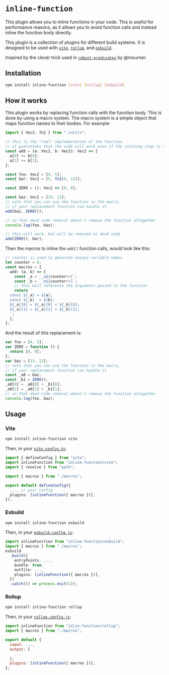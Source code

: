 # `inline-function`

This plugin allows you to inline functions in your code. This is useful for performance reasons, as it allows you to avoid function calls and instead inline the function body directly.

This plugin is a collection of plugins for different build systems. It is designed to be used with [`vite`](https://vitejs.dev), [`rollup`](https://rollupjs.org), and [`esbuild`](https://esbuild.github.io).

Inspired by the clever trick used in [`robust-predicates`](https://github.com/mourner/robust-predicates/blob/c20b0ab9ab4c4f2969f3611908c41ce76aa0e7a7/compile.js) by @mourner.

## Installation

```bash
npm install inline-function [vite] [rollup] [esbuild]
```

## How it works

This plugin works by replacing function calls with the function body. This is done by using a macro system. The macro system is a simple object that maps function names to their bodies. For example:

```ts
import { Vec2, fn2 } from "./utils";

// this is the "real" implementation of the function
// it guarantees that the code will work even if the inlining step is skipped
const add = (a: Vec2, b: Vec2): Vec2 => {
  a[0] += b[0];
  a[1] += b[1];
};

const foo: Vec2 = [4, 5];
const bar: Vec2 = [5, fn2(6, 12)];

const ZERO = (): Vec2 => [0, 0];

const baz: Vec2 = [33, 22];
// note that you can use the function in the macro,
// if your replacement function can handle it
add(baz, ZERO());

// so that dead code removal doesn't remove the function altogether
console.log(foo, baz);

// this will work, but will be removed as dead code
add(ZERO(), bar);
```

Then the macros to inline the `add()` function calls, would look like this:

```ts
// counter is used to generate unique variable names
let counter = 0;
const macros = {
  add: (a, b) => {
    const _a = `_a${counter++}`;
    const _b = `_b${counter++}`;
    // this will reference the arguments passed to the function
    return `
  const ${_a} = ${a};
  const ${_b}  = ${b};
  ${_a}[0] = ${_a}[0] + ${_b}[0];
  ${_a}[1] = ${_a}[1] + ${_b}[1];
  `;
  },
};
```

And the result of this replacement is:

```js
var foo = [4, 5];
var ZERO = function () {
  return [0, 0];
};
var baz = [33, 22];
// note that you can use the function in the macro,
// if your replacement function can handle it
const _a0 = baz;
const _b1 = ZERO();
_a0[0] = _a0[0] + _b1[0];
_a0[1] = _a0[1] + _b1[1];
// so that dead code removal doesn't remove the function altogether
console.log(foo, baz);
```

## Usage

### Vite

```bash
npm install inline-function vite
```

Then, in your [`vite.config.ts`](./test/vite.config.ts):

```ts
import { defineConfig } from "vite";
import inlineFunction from "inline-function/vite";
import { resolve } from "path";

import { macros } from "./macros";

export default defineConfig({
  ..., // your config
  plugins: [inlineFunction({ macros })],
});
```

### Esbuild

```bash
npm install inline-function esbuild
```

Then, in your [`esbuild.config.js`](./test/esbuild.config.js):

```ts
import inlineFunction from "inline-function/esbuild";
import { macros } from "./macros";
esbuild
  .build({
    entryPoints: ...,
    bundle: true,
    outfile: ...,
    plugins: [inlineFunction({ macros })],
  })
  .catch(() => process.exit(1));
```

### Rollup

```bash
npm install inline-function rollup
```

Then, in your [`rollup.config.js`](./test/rollup.config.ts):

```js
import inlineFunction from "inlin-function/rollup";
import { macros } from "./macros";

export default {
  input: ...,
  output: {
    ...
  },
  plugins: [inlineFunction({ macros })],
};

```
